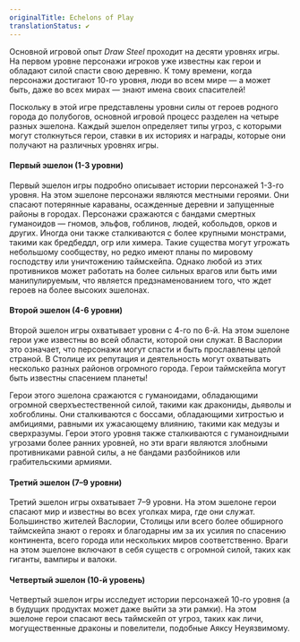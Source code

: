 ```yaml
---
originalTitle: Echelons of Play
translationStatus: ✔️
---
```

Основной игровой опыт *Draw Steel* проходит на десяти уровнях игры. На первом уровне персонажи игроков уже известны как герои и обладают силой спасти свою деревню. К тому времени, когда персонажи достигают 10-го уровня, люди во всем мире — а может быть, даже во всех мирах — знают имена своих спасителей!

Поскольку в этой игре представлены уровни силы от героев родного города до полубогов, основной игровой процесс разделен на четыре разных эшелона. Каждый эшелон определяет типы угроз, с которыми могут столкнуться герои, ставки в их историях и награды, которые они получают на различных уровнях игры.
#### Первый эшелон (1-3 уровни)

Первый эшелон игры подробно описывает истории персонажей 1-3-го уровня. На этом эшелоне персонажи являются местными героями. Они спасают потерянные караваны, осажденные деревни и запущенные районы в городах. Персонажи сражаются с бандами смертных гуманоидов — гномов, эльфов, гоблинов, людей, кобольдов, орков и других. Иногда они также сталкиваются с более крупными монстрами, такими как бредбеддл, огр или химера. Такие существа могут угрожать небольшому сообществу, но редко имеют планы по мировому господству или уничтожению таймскейпа. Однако любой из этих противников может работать на более сильных врагов или быть ими манипулируемым, что является предзнаменованием того, что ждет героев на более высоких эшелонах.

#### Второй эшелон (4-6 уровни)

Второй эшелон игры охватывает уровни с 4-го по 6-й. На этом эшелоне герои уже известны во всей области, которой они служат. В Васлории это означает, что персонажи могут спасти и быть прославлены целой страной. В Столице их репутация и деятельность могут охватывать несколько разных районов огромного города. Герои таймскейпа могут быть известны спасением планеты!

Герои этого эшелона сражаются с гуманоидами, обладающими огромной сверхъестественной силой, такими как дракониды, дьяволы и хобгоблины. Они сталкиваются с боссами, обладающими хитростью и амбициями, равными их ужасающему влиянию, такими как медузы и сверхразумы. Герои этого уровня также сталкиваются с гуманоидными угрозами более ранних уровней, но эти враги являются злобными противниками равной силы, а не бандами разбойников или грабительскими армиями.

#### Третий эшелон (7–9 уровни)

Третий эшелон игры охватывает 7–9 уровни. На этом эшелоне герои спасают мир и известны во всех уголках мира, где они служат. Большинство жителей Васлории, Столицы или всего более обширного таймскейпа знают о героях и благодарны им за их усилия по спасению континента, всего города или нескольких миров соответственно. Враги на этом эшелоне включают в себя существ с огромной силой, таких как гиганты, вампиры и валоки.

#### Четвертый эшелон (10-й уровень)

Четвертый эшелон игры исследует истории персонажей 10-го уровня (а в будущих продуктах может даже выйти за эти рамки). На этом эшелоне герои спасают весь таймскейп от угроз, таких как личи, могущественные драконы и повелители, подобные Аяксу Неуязвимому.